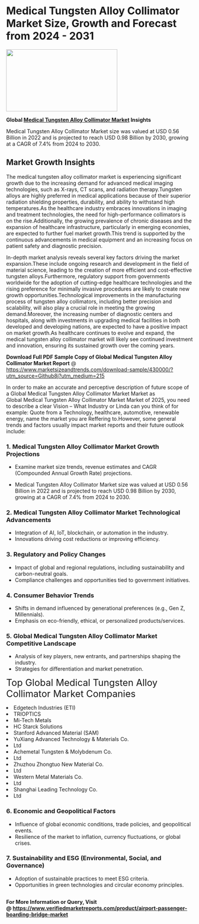 <H1>Medical Tungsten Alloy Collimator Market Size, Growth and Forecast from 2024 - 2031</H1><img class="aligncenter size-medium wp-image-584254" src="https://thirdeyenews.in/wp-content/uploads/2024/09/Global-Market-Research-300x168.jpeg" alt="" width="300" height="168" /><p><strong>Global&nbsp;<a href="https://www.marketsizeandtrends.com/download-sample/430000/?utm_source=Github8j?utm_medium=215">Medical Tungsten Alloy Collimator Market</a> Insights</strong></p><p>Medical Tungsten Alloy Collimator Market size was valued at USD 0.56 Billion in 2022 and is projected to reach USD 0.98 Billion by 2030, growing at a CAGR of 7.4% from 2024 to 2030.</p><p><h2>Market Growth Insights</h2> <p>The medical tungsten alloy collimator market is experiencing significant growth due to the increasing demand for advanced medical imaging technologies, such as X-rays, CT scans, and radiation therapy.Tungsten alloys are highly preferred in medical applications because of their superior radiation shielding properties, durability, and ability to withstand high temperatures.As the healthcare industry embraces innovations in imaging and treatment technologies, the need for high-performance collimators is on the rise.Additionally, the growing prevalence of chronic diseases and the expansion of healthcare infrastructure, particularly in emerging economies, are expected to further fuel market growth.This trend is supported by the continuous advancements in medical equipment and an increasing focus on patient safety and diagnostic precision. </p> <p>In-depth market analysis reveals several key factors driving the market expansion.These include ongoing research and development in the field of material science, leading to the creation of more efficient and cost-effective tungsten alloys.Furthermore, regulatory support from governments worldwide for the adoption of cutting-edge healthcare technologies and the rising preference for minimally invasive procedures are likely to create new growth opportunities.Technological improvements in the manufacturing process of tungsten alloy collimators, including better precision and scalability, will also play a crucial role in meeting the growing demand.Moreover, the increasing number of diagnostic centers and hospitals, along with investments in upgrading medical facilities in both developed and developing nations, are expected to have a positive impact on market growth.As healthcare continues to evolve and expand, the medical tungsten alloy collimator market will likely see continued investment and innovation, ensuring its sustained growth over the coming years.</p><p><span class=""><strong>Download Full PDF Sample Copy of Global Medical Tungsten Alloy Collimator Market Report</strong> @ <a href="https://www.marketsizeandtrends.com/download-sample/430000/?utm_source=Github8j?utm_medium=215" target="_blank">https://www.marketsizeandtrends.com/download-sample/430000/?utm_source=Github8j?utm_medium=215</a></span></p><p>In order to make an accurate and perceptive description of future scope of a Global&nbsp;Medical Tungsten Alloy Collimator Market Market as Global&nbsp;Medical Tungsten Alloy Collimator Market Market of 2025, you need to describe a clear Vision &ndash; What Industry or Linda can you think of for example: Quote from a Technology, healthcare, automotive, renewable energy, name the market you are Reffering to.However, some general trends and factors usually impact market reports and their future outlook include:</p><h3>1.&nbsp;<strong>Medical Tungsten Alloy Collimator Market Growth Projections</strong></h3><ul><li>Examine market size trends, revenue estimates and CAGR (Compounded Annual Growth Rate) projections.</li><li><p>Medical Tungsten Alloy Collimator Market size was valued at USD 0.56 Billion in 2022 and is projected to reach USD 0.98 Billion by 2030, growing at a CAGR of 7.4% from 2024 to 2030.</p></li></ul><h3>2.&nbsp;<strong>Medical Tungsten Alloy Collimator Market Technological Advancements</strong></h3><ul><li>Integration of AI, IoT, blockchain, or automation in the industry.</li><li>Innovations driving cost reductions or improving efficiency.</li></ul><h3>3.&nbsp;<strong>Regulatory and Policy Changes</strong></h3><ul><li>Impact of global and regional regulations, including sustainability and carbon-neutral goals.</li><li>Compliance challenges and opportunities tied to government initiatives.</li></ul><h3>4.&nbsp;<strong>Consumer Behavior Trends</strong></h3><ul><li>Shifts in demand influenced by generational preferences (e.g., Gen Z, Millennials).</li><li>Emphasis on eco-friendly, ethical, or personalized products/services.</li></ul><h3>5.&nbsp;<strong>Global Medical Tungsten Alloy Collimator Market Competitive Landscape</strong></h3><ul><li>Analysis of key players, new entrants, and partnerships shaping the industry.</li><li>Strategies for differentiation and market penetration.</li></ul><p data-pm-slice="1 1 []"><span style="color: inherit; font-family: inherit; font-size: 25px;">Top Global Medical Tungsten Alloy Collimator Market Companies</span></p><div class="" data-test-id=""><p><li>Edgetech Industries (ETI)</li><li> TRIOPTICS</li><li> Mi-Tech Metals</li><li> HC Starck Solutions</li><li> Stanford Advanced Material (SAM)</li><li> YuXiang Advanced Technology & Materials Co.</li><li>Ltd</li><li> Achemetal Tungsten & Molybdenum Co.</li><li>Ltd</li><li> Zhuzhou Zhongtuo New Material Co.</li><li> Ltd</li><li> Western Metal Materials Co.</li><li>Ltd</li><li> Shanghai Leading Technology Co.</li><li> Ltd</li></p></div><h3>6.&nbsp;<strong>Economic and Geopolitical Factors</strong></h3><ul><li>Influence of global economic conditions, trade policies, and geopolitical events.</li><li>Resilience of the market to inflation, currency fluctuations, or global crises.</li></ul><h3>7.&nbsp;<strong>Sustainability and ESG (Environmental, Social, and Governance)</strong></h3><ul><li>Adoption of sustainable practices to meet ESG criteria.</li><li>Opportunities in green technologies and circular economy principles.</li></ul><h2><strong style="font-size: 14px;">For More Information or Query, Visit @&nbsp;</strong><a style="background-color: #ffffff; font-size: 14px;" href="https://www.marketsizeandtrends.com/report/medical-tungsten-alloy-collimator-market/" target="_blank">https://www.verifiedmarketreports.com/product/airport-passenger-boarding-bridge-market</a></h2>